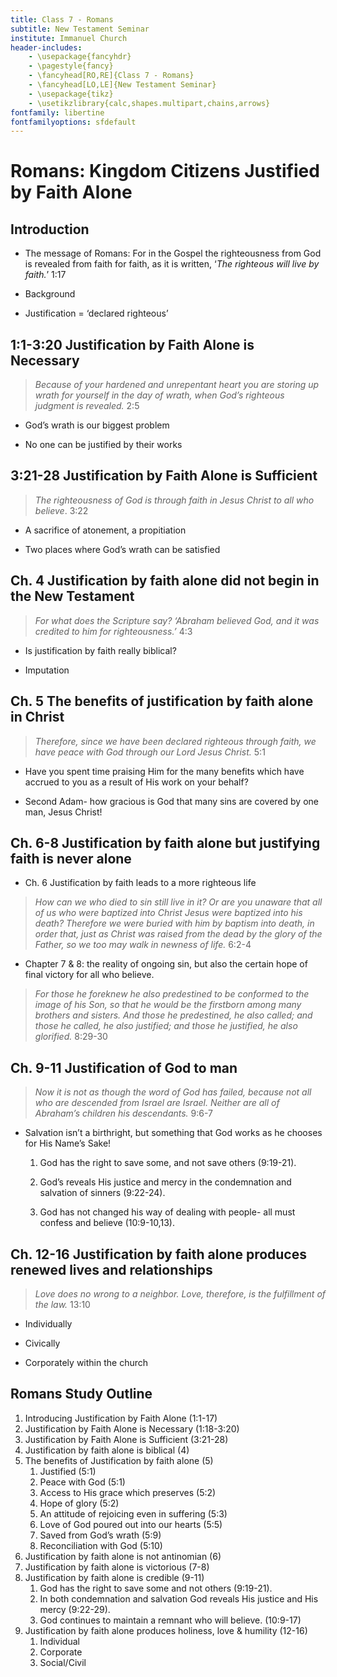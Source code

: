 ```yaml
---
title: Class 7 - Romans
subtitle: New Testament Seminar
institute: Immanuel Church
header-includes:
    - \usepackage{fancyhdr}
    - \pagestyle{fancy}
    - \fancyhead[RO,RE]{Class 7 - Romans}
    - \fancyhead[LO,LE]{New Testament Seminar}
    - \usepackage{tikz}
    - \usetikzlibrary{calc,shapes.multipart,chains,arrows}
fontfamily: libertine
fontfamilyoptions: sfdefault
---
```


# Romans: Kingdom Citizens Justified by Faith Alone

## Introduction

- The message of Romans: For in the Gospel the righteousness from God is revealed from faith for faith, as it is written, ‘*The righteous will live by faith.*’ 1:17

- Background

- Justification = ‘declared righteous’

## 1:1-3:20 Justification by Faith Alone is Necessary

> *Because of your hardened and unrepentant heart you are storing up wrath for yourself in the day of wrath, when God’s righteous judgment is revealed.* 2:5

- God’s wrath is our biggest problem

- No one can be justified by their works

## 3:21-28 Justification by Faith Alone is Sufficient

> *The righteousness of God is through faith in Jesus Christ to all who believe*. 3:22

- A sacrifice of atonement, a propitiation

- Two places where God’s wrath can be satisfied

## Ch. 4 Justification by faith alone did not begin in the New Testament

> *For what does the Scripture say? ‘Abraham believed God, and it was credited to him for righteousness.’* 4:3

- Is justification by faith really biblical?

- Imputation

## Ch. 5 The benefits of justification by faith alone in Christ

> *Therefore, since we have been declared righteous through faith, we have peace with God through our Lord Jesus Christ.* 5:1

- Have you spent time praising Him for the many benefits which have accrued to you as a result of His work on your behalf?

- Second Adam- how gracious is God that many sins are covered by one man, Jesus Christ!

## Ch. 6-8 Justification by faith alone but justifying faith is never alone

- Ch. 6 Justification by faith leads to a more righteous life

> *How can we who died to sin still live in it? Or are you unaware that all of us who were baptized into Christ Jesus were baptized into his death? Therefore we were buried with him by baptism into death, in order that, just as Christ was raised from the dead by the glory of the Father, so we too may walk in newness of life.* 6:2-4

- Chapter 7 & 8: the reality of ongoing sin, but also the certain hope of final victory for all who believe.

> *For those he foreknew he also predestined to be conformed to the image of his Son, so that he would be the firstborn among many brothers and sisters. And those he predestined, he also called; and those he called, he also justified; and those he justified, he also glorified.* 8:29-30

## Ch. 9-11 Justification of God to man

> *Now it is not as though the word of God has failed, because not all who are descended from Israel are Israel. Neither are all of Abraham’s children his descendants.* 9:6-7

- Salvation isn’t a birthright, but something that God works as he chooses for His Name’s Sake!

  1. God has the right to save some, and not save others (9:19-21).  

  2. God’s reveals His justice and mercy in the condemnation and salvation of sinners (9:22-24). 

  3. God has not changed his way of dealing with people- all must confess and believe (10:9-10,13).

## Ch. 12-16 Justification by faith alone produces renewed lives and relationships

> *Love does no wrong to a neighbor. Love, therefore, is the fulfillment of the law.* 13:10

- Individually

- Civically

- Corporately within the church

## Romans Study Outline

1. Introducing Justification by Faith Alone (1:1-17)
1. Justification by Faith Alone is Necessary (1:18-3:20)
1. Justification by Faith Alone is Sufficient (3:21-28)
1. Justification by faith alone is biblical (4)
1. The benefits of Justification by faith alone  (5)
   1. Justified  (5:1)
   2. Peace with God (5:1)
   3. Access to His grace which preserves (5:2)
   4. Hope of glory (5:2)
   5. An attitude of rejoicing even in suffering (5:3)
   6. Love of God poured out into our hearts (5:5)
   7. Saved from God’s wrath (5:9)
   8. Reconciliation with God (5:10)
1. Justification by faith alone is not antinomian (6)
1. Justification by faith alone is victorious (7-8)
1. Justification by faith alone is credible (9-11)
   1. God has the right to save some and not others (9:19-21).
   2. In both condemnation and salvation God reveals His justice and His mercy (9:22-29).
   3. God continues to maintain a remnant who will believe.  (10:9-17)
1. Justification by faith alone produces holiness, love & humility (12-16)
   1. Individual
   2. Corporate
   3. Social/Civil
